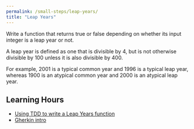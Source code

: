 ```yaml
---
permalink: /small-steps/leap-years/
title: "Leap Years"
---
```

Write a function that returns true or false depending on whether its input integer is a leap year or not.

A leap year is defined as one that is divisible by 4, but is not otherwise divisible by 100 unless it is also divisible
by 400.

For example, 2001 is a typical common year and 1996 is a typical leap year, whereas 1900 is an atypical common year and
2000 is an atypical leap year.

## Learning Hours
- [Using TDD to write a Leap Years function](https://sammancoaching.org/learning_hours/small_steps/demo_tdd_intro.html)
- [Gherkin intro](https://sammancoaching.org/learning_hours/test_design/cucumber_comparison.html)
